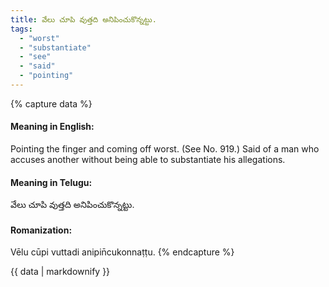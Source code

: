 ```yaml
---
title: వేలు చూపి వుత్తది అనిపించుకొన్నట్టు.
tags:
  - "worst"
  - "substantiate"
  - "see"
  - "said"
  - "pointing"
---
```


{% capture data %}
#### Meaning in English:
Pointing the finger and coming off worst.
(See No. 919.)
Said of a man who accuses another without being able to substantiate his allegations.

#### Meaning in Telugu:
వేలు చూపి వుత్తది అనిపించుకొన్నట్టు.

#### Romanization:
Vēlu cūpi vuttadi anipin̄cukonnaṭṭu.
{% endcapture %}

{{ data | markdownify }}

